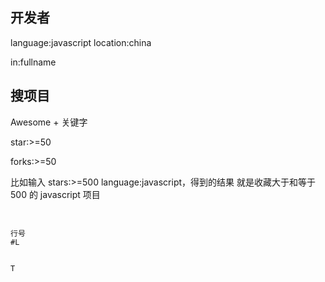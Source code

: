 

## 开发者

language:javascript location:china

in:fullname

## 搜项目

Awesome + 关键字

star:>=50

forks:>=50


比如输入 stars:>=500 language:javascript，得到的结果 就是收藏大于和等于 500 的 javascript 项目


## 

```

行号
#L 


T

```